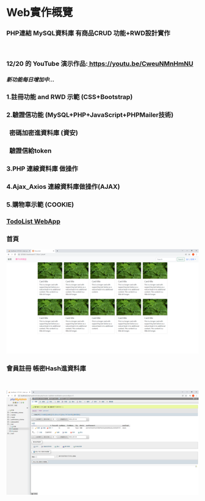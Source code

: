 <h1>Web實作概覽</h1>
<h3>PHP連結&nbsp;MySQL資料庫&nbsp;有商品CRUD 功能+RWD設計實作</h3><br>
<h3>12/20 的 YouTube 演示作品:<a href="https://youtu.be/CweuNMnHmNU"> https://youtu.be/CweuNMnHmNU</a></h3>
<h5>新功能每日增加中...</h5>
<h3>1.註冊功能 and RWD 示範 (CSS+Bootstrap)</h3>
<h3>2.驗證信功能 (MySQL+PHP+JavaScript+PHPMailer技術)</h3>
<h3>&nbsp; 密碼加密進資料庫 (資安)</h3>
<h3>&nbsp; 驗證信給token</h3>
<h3>3.PHP 連線資料庫 做操作</h3>
<h3>4.Ajax_Axios 連線資料庫做操作(AJAX)</h3>
<h3>5.購物車示範 (COOKIE)</h3>
<h3><a href="https://young-garden-2622.herokuapp.com/">TodoList WebApp</a></h3>


<h3>首頁</h3>
<img src="./Document - Google Chrome 2021_12_3 .png"><br>



<h3>會員註冊 帳密Hash進資料庫</h3><br>

<img src="./Hash保護.png"><br>

